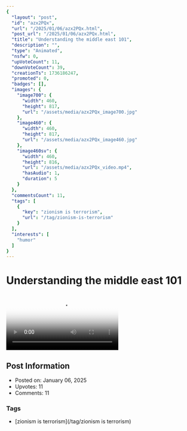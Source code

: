 ```yaml
---
{
  "layout": "post",
  "id": "azx2PQx",
  "url": "/2025/01/06/azx2PQx.html",
  "post_url": "/2025/01/06/azx2PQx.html",
  "title": "Understanding the middle east 101",
  "description": "",
  "type": "Animated",
  "nsfw": 0,
  "upVoteCount": 11,
  "downVoteCount": 39,
  "creationTs": 1736186247,
  "promoted": 0,
  "badges": [],
  "images": {
    "image700": {
      "width": 460,
      "height": 817,
      "url": "/assets/media/azx2PQx_image700.jpg"
    },
    "image460": {
      "width": 460,
      "height": 817,
      "url": "/assets/media/azx2PQx_image460.jpg"
    },
    "image460sv": {
      "width": 460,
      "height": 816,
      "url": "/assets/media/azx2PQx_video.mp4",
      "hasAudio": 1,
      "duration": 5
    }
  },
  "commentsCount": 11,
  "tags": [
    {
      "key": "zionism is terrorism",
      "url": "/tag/zionism-is-terrorism"
    }
  ],
  "interests": [
    "humor"
  ]
}
---
```


# Understanding the middle east 101

<video controls playsinline loop poster="/assets/media/azx2PQx_image460.jpg">
  <source src="/assets/media/azx2PQx_video.mp4" type="video/mp4">
  Your browser does not support the video tag.
</video>

## Post Information

- Posted on: January 06, 2025
- Upvotes: 11
- Comments: 11

### Tags

- [zionism is terrorism](/tag/zionism is terrorism)
